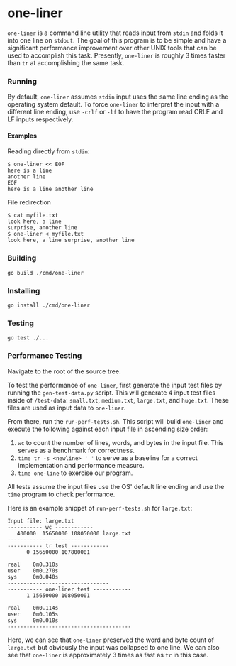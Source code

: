 # one-liner

`one-liner` is a command line utility that reads input from `stdin` and folds it into one line on `stdout`. The goal of this program is to be simple and have a significant performance improvement over other UNIX tools that can be used to accomplish this task. Presently, `one-liner` is roughly 3 times faster than `tr` at accomplishing the same task.

### Running

By default, `one-liner` assumes `stdin` input uses the same line ending as the operating system default. To force `one-liner` to interpret the input with a different line ending, use `-crlf` or `-lf` to have the program read CRLF and LF inputs respectively.

#### Examples

Reading directly from `stdin`:

```
$ one-liner << EOF
here is a line
another line
EOF
here is a line another line
```

File redirection

```
$ cat myfile.txt
look here, a line
surprise, another line
$ one-liner < myfile.txt
look here, a line surprise, another line
```

### Building

`go build ./cmd/one-liner`

### Installing

`go install ./cmd/one-liner`

### Testing

`go test ./...`

### Performance Testing

Navigate to the root of the source tree.

To test the performance of `one-liner`, first generate the input test files by running the `gen-test-data.py` script. This will generate 4 input test files inside of `/test-data`: `small.txt`, `medium.txt`, `large.txt`, and `huge.txt`. These files are used as input data to `one-liner`.

From there, run the `run-perf-tests.sh`. This script will build `one-liner` and execute the following against each input file in ascending size order:

1. `wc` to count the number of lines, words, and bytes in the input file. This serves as a benchmark for correctness.
2. `time tr -s <newline> ' '` to serve as a baseline for a correct implementation and performance measure.
3. `time one-line` to exercise our program.

All tests assume the input files use the OS' default line ending and use the `time` program to check performance.

Here is an example snippet of `run-perf-tests.sh` for `large.txt`:

```
Input file: large.txt
----------- wc ------------
   400000  15650000 108050000 large.txt
---------------------------
----------- tr test ------------
      0 15650000 107800001

real    0m0.310s
user    0m0.270s
sys     0m0.040s
--------------------------------
----------- one-liner test ------------
      1 15650000 108050001

real    0m0.114s
user    0m0.105s
sys     0m0.010s
---------------------------------------
```

Here, we can see that `one-liner` preserved the word and byte count of `large.txt` but obviously the input was collapsed to one line. We can also see that `one-liner` is approximately 3 times as fast as `tr` in this case.
